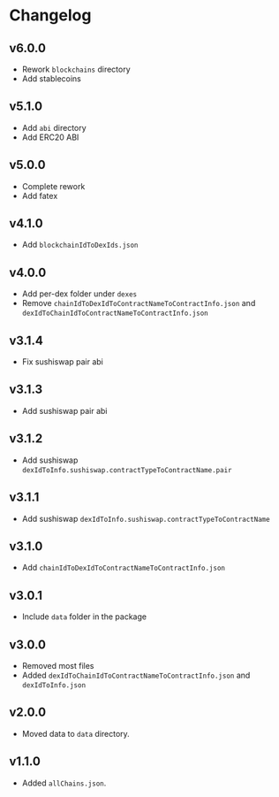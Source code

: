 # Changelog

## v6.0.0

- Rework `blockchains` directory
- Add stablecoins

## v5.1.0

- Add `abi` directory
- Add ERC20 ABI

## v5.0.0

- Complete rework
- Add fatex

## v4.1.0

- Add `blockchainIdToDexIds.json`

## v4.0.0

- Add per-dex folder under `dexes`
- Remove `chainIdToDexIdToContractNameToContractInfo.json` and `dexIdToChainIdToContractNameToContractInfo.json`

## v3.1.4

- Fix sushiswap pair abi

## v3.1.3

- Add sushiswap pair abi

## v3.1.2

- Add sushiswap `dexIdToInfo.sushiswap.contractTypeToContractName.pair`

## v3.1.1

- Add sushiswap `dexIdToInfo.sushiswap.contractTypeToContractName`

## v3.1.0

- Add `chainIdToDexIdToContractNameToContractInfo.json`

## v3.0.1

- Include `data` folder in the package

## v3.0.0

- Removed most files
- Added `dexIdToChainIdToContractNameToContractInfo.json` and `dexIdToInfo.json`

## v2.0.0

- Moved data to `data` directory.

## v1.1.0

- Added `allChains.json`.

